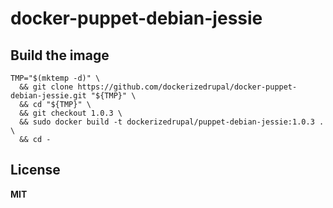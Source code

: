 # docker-puppet-debian-jessie

## Build the image

    TMP="$(mktemp -d)" \
      && git clone https://github.com/dockerizedrupal/docker-puppet-debian-jessie.git "${TMP}" \
      && cd "${TMP}" \
      && git checkout 1.0.3 \
      && sudo docker build -t dockerizedrupal/puppet-debian-jessie:1.0.3 . \
      && cd -

## License

**MIT**
